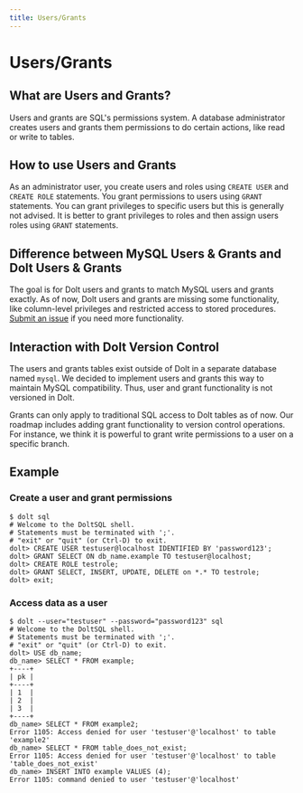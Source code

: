 ```yaml
---
title: Users/Grants
---
```


# Users/Grants

## What are Users and Grants?

Users and grants are SQL's permissions system. A database administrator creates users and grants them permissions to do certain actions, like read or write to tables.

## How to use Users and Grants

As an administrator user, you create users and roles using `CREATE USER` and `CREATE ROLE` statements. You grant permissions to users using `GRANT` statements. You can grant privileges to specific users but this is generally not advised. It is better to grant privileges to roles and then assign users roles using `GRANT` statements.

## Difference between MySQL Users & Grants and Dolt Users & Grants

The goal is for Dolt users and grants to match MySQL users and grants exactly. As of now, Dolt users and grants are missing some functionality, like column-level privileges and restricted access to stored procedures. [Submit an issue](https://github.com/dolthub/dolt/issues) if you need more functionality.

## Interaction with Dolt Version Control

The users and grants tables exist outside of Dolt in a separate database named `mysql`. We decided to implement users and grants this way to maintain MySQL compatibility. Thus, user and grant functionality is not versioned in Dolt.

Grants can only apply to traditional SQL access to Dolt tables as of now. Our roadmap includes adding grant functionality to version control operations. For instance, we think it is powerful to grant write permissions to a user on a specific branch.

## Example

### Create a user and grant permissions
```
$ dolt sql
# Welcome to the DoltSQL shell.
# Statements must be terminated with ';'.
# "exit" or "quit" (or Ctrl-D) to exit.
dolt> CREATE USER testuser@localhost IDENTIFIED BY 'password123';
dolt> GRANT SELECT ON db_name.example TO testuser@localhost;
dolt> CREATE ROLE testrole;
dolt> GRANT SELECT, INSERT, UPDATE, DELETE on *.* TO testrole;
dolt> exit;
```

### Access data as a user
```
$ dolt --user="testuser" --password="password123" sql
# Welcome to the DoltSQL shell.
# Statements must be terminated with ';'.
# "exit" or "quit" (or Ctrl-D) to exit.
dolt> USE db_name;
db_name> SELECT * FROM example;
+----+
| pk |
+----+
| 1  |
| 2  |
| 3  |
+----+
db_name> SELECT * FROM example2;
Error 1105: Access denied for user 'testuser'@'localhost' to table 'example2'
db_name> SELECT * FROM table_does_not_exist;
Error 1105: Access denied for user 'testuser'@'localhost' to table 'table_does_not_exist'
db_name> INSERT INTO example VALUES (4);
Error 1105: command denied to user 'testuser'@'localhost'
```
